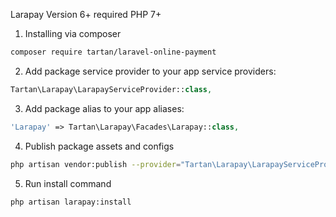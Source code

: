 Larapay Version 6+ required PHP 7+

1. Installing via composer

```bash
composer require tartan/laravel-online-payment
```
2. Add package service provider to your app service providers:

```php
Tartan\Larapay\LarapayServiceProvider::class,
```
3. Add package alias to your app aliases:

```php
'Larapay' => Tartan\Larapay\Facades\Larapay::class,
```
4. Publish package assets and configs

```bash
php artisan vendor:publish --provider="Tartan\Larapay\LarapayServiceProvider"
```
5. Run install command
```bash
php artisan larapay:install 
```
